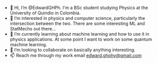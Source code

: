 - 👋 Hi, I’m @EdwardGHPh. I'm a BSc student studying Physics at the University of Quindio in Colombia.
- 👀 I’m interested in physics and computer science, particularly the intersection between the two. There are some interesting ML and StatMechs out there... 
- 🌱 I’m currently learning about machine learning and how to use it in physics applications. At some point I want to work on some quantum machine learning.
- 💞️ I’m looking to collaborate on basically anything interesting.
- 📫 Reach me through my work email edward.ghphy@gmail.com

<!---
EdwardGHPh/EdwardGHPh is a ✨ special ✨ repository because its `README.md` (this file) appears on your GitHub profile.
You can click the Preview link to take a look at your changes.
--->
